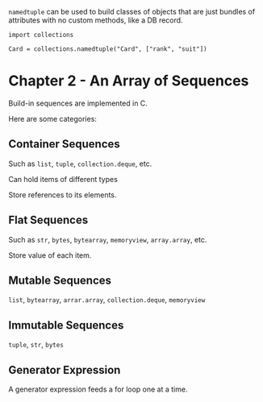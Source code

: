 `namedtuple` can be used to build classes of objects that are just bundles of attributes with no custom methods, like a DB record.

```
import collections

Card = collections.namedtuple("Card", ["rank", "suit"])
```

# Chapter 2 - An Array of Sequences

Build-in sequences are implemented in C.

Here are some categories:

## Container Sequences

Such as `list`, `tuple`, `collection.deque`, etc.

Can hold items of different types

Store references to its elements.

## Flat Sequences

Such as `str`, `bytes`, `bytearray`, `memoryview`, `array.array`, etc.

Store value of each item.

## Mutable Sequences

`list`, `bytearray`, `arrar.array`, `collection.deque`, `memoryview`

## Immutable Sequences

`tuple`, `str`, `bytes`

## Generator Expression

A generator expression feeds a for loop one at a time.
